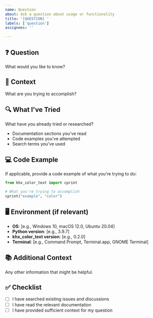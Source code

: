 ```yaml
---
name: Question
about: Ask a question about usage or functionality
title: '[QUESTION] '
labels: ['question']
assignees: ''

---
```


## ❓ Question
What would you like to know?

## 🎯 Context
What are you trying to accomplish?

## 🔍 What I've Tried
What have you already tried or researched?
- Documentation sections you've read
- Code examples you've attempted
- Search terms you've used

## 💻 Code Example
If applicable, provide a code example of what you're trying to do:

```python
from khx_color_text import cprint

# What you're trying to accomplish
cprint("example", "color")
```

## 🖥️ Environment (if relevant)
- **OS**: [e.g., Windows 10, macOS 12.0, Ubuntu 20.04]
- **Python version**: [e.g., 3.9.7]
- **khx_color_text version**: [e.g., 0.2.0]
- **Terminal**: [e.g., Command Prompt, Terminal.app, GNOME Terminal]

## 📚 Additional Context
Any other information that might be helpful.

## ✅ Checklist
- [ ] I have searched existing issues and discussions
- [ ] I have read the relevant documentation
- [ ] I have provided sufficient context for my question